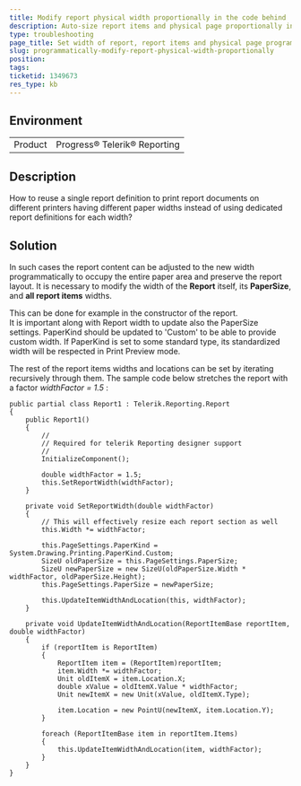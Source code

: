 ```yaml
---
title: Modify report physical width proportionally in the code behind
description: Auto-size report items and physical page proportionally in Report constructor
type: troubleshooting
page_title: Set width of report, report items and physical page programmatically
slug: programmatically-modify-report-physical-width-proportionally
position: 
tags: 
ticketid: 1349673
res_type: kb
---
```


## Environment
<table>
	<tr>
		<td>Product</td>
		<td>Progress® Telerik® Reporting</td>
	</tr>
</table>


## Description
How to reuse a single report definition to print report documents on different printers having different paper widths instead of using dedicated report definitions for each width?

## Solution
In such cases the report content can be adjusted to the new width programmatically to occupy the entire paper area and preserve the report layout.
It is necessary to modify the width of the __Report__ itself, its __PaperSize__, and __all report items__ widths.  
  
This can be done for example in the constructor of the report.  
It is important along with Report width to update also the PaperSize settings. PaperKind should be updated to 'Custom' to be able to provide custom width. If PaperKind is set to some standard type, its standardized width will be respected in Print Preview mode. 

The rest of the report items widths and locations can be set by iterating recursively through them. The sample code below stretches the report with a factor _widthFactor = 1.5_ :
```CSharp
public partial class Report1 : Telerik.Reporting.Report
{
    public Report1()
    {
        //
        // Required for telerik Reporting designer support
        //
        InitializeComponent();

        double widthFactor = 1.5;
        this.SetReportWidth(widthFactor);
    }

    private void SetReportWidth(double widthFactor)
    {
        // This will effectively resize each report section as well
        this.Width *= widthFactor;
	
        this.PageSettings.PaperKind = System.Drawing.Printing.PaperKind.Custom;
        SizeU oldPaperSize = this.PageSettings.PaperSize;
        SizeU newPaperSize = new SizeU(oldPaperSize.Width * widthFactor, oldPaperSize.Height);
        this.PageSettings.PaperSize = newPaperSize;

        this.UpdateItemWidthAndLocation(this, widthFactor);
    }

    private void UpdateItemWidthAndLocation(ReportItemBase reportItem, double widthFactor)
    {
        if (reportItem is ReportItem)
        {
            ReportItem item = (ReportItem)reportItem;
            item.Width *= widthFactor;
            Unit oldItemX = item.Location.X;
            double xValue = oldItemX.Value * widthFactor;
            Unit newItemX = new Unit(xValue, oldItemX.Type);
                
            item.Location = new PointU(newItemX, item.Location.Y);
        }

        foreach (ReportItemBase item in reportItem.Items)
        {
            this.UpdateItemWidthAndLocation(item, widthFactor);
        }
    }
}
```

